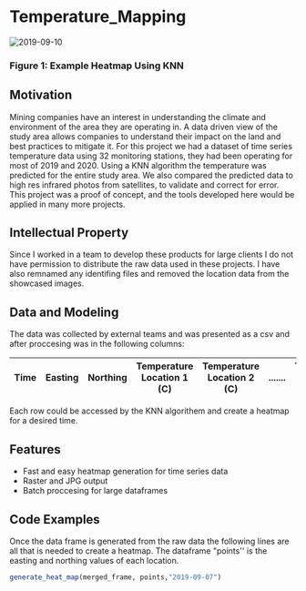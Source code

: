 # Temperature_Mapping

![2019-09-10](https://user-images.githubusercontent.com/78721353/108019527-474bde80-6fcf-11eb-83b0-63e0d6051483.png)
### Figure 1: Example Heatmap Using KNN

## Motivation 
Mining companies have an interest in understanding the climate and environment of the area they are operating in. A data driven view of the study area allows companies to understand their impact on the land and best practices to mitigate it. For this project we had a dataset of time series temperature data using 32 monitoring stations, they had been operating for most of 2019 and 2020. Using a KNN algorithm the temperature was predicted for the entire study area. We also compared the predicted data to high res infrared photos from satellites, to validate and correct for error. This project was a proof of concept, and the tools developed here would be applied in many more projects. 

## Intellectual Property
Since I worked in a team to develop these products for large clients I do not have permission to distribute the raw data used in these projects. I have also remnamed any identifing files and removed the location data from the showcased images.

## Data and Modeling
The data was collected by external teams and was presented as a csv and after proccesing was in the following columns: 

|Time|Easting|Northing|Temperature Location 1 (C)|Temperature Location 2 (C)|.......|Temperature Location 32 (C)|
|----|-------|--------|--------------------------|--------------------------|-------|---------------------------|

Each row could be accessed by the KNN algorithem and create a heatmap for a desired time.

## Features 
- Fast and easy heatmap generation for time series data
- Raster and JPG output 
- Batch proccesing for large dataframes 

## Code Examples

Once the data frame is generated from the raw data the following lines are all that is needed to create a heatmap. The dataframe "points'' is the easting and northing values of each location. 

```R
generate_heat_map(merged_frame, points,"2019-09-07")
```








